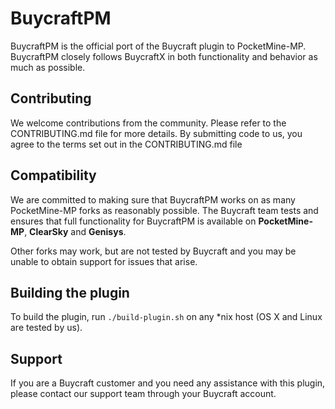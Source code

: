 # BuycraftPM

BuycraftPM is the official port of the Buycraft plugin to PocketMine-MP. BuycraftPM closely follows BuycraftX in both
functionality and behavior as much as possible.

## Contributing

We welcome contributions from the community. Please refer to the CONTRIBUTING.md file for more details. By submitting code to us, you agree to the 
terms set out in the CONTRIBUTING.md file


## Compatibility

We are committed to making sure that BuycraftPM works on as many PocketMine-MP forks as reasonably possible. The Buycraft
team tests and ensures that full functionality for BuycraftPM is available on **PocketMine-MP**, **ClearSky** and **Genisys**.

Other forks may work, but are not tested by Buycraft and you may be unable to obtain support for issues that arise.

## Building the plugin

To build the plugin, run `./build-plugin.sh` on any *nix host (OS X and Linux are tested by us).

## Support
If you are a Buycraft customer and you need any assistance with this plugin, please contact our support team through your Buycraft account.
